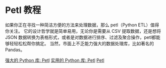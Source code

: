 # Petl 教程

<show-structure depth="3"/>

如果你正在寻找一种简洁方便的方法来处理数据，那么 petl（Python ETL）值得你关注。
它的设计哲学就是简单易用，无论你是需要从 CSV 提取数据，还是想将 JSON 数据转换为表格形式，或者是对数据进行排序、过滤及聚合操作，petl都能够轻轻松松帮你搞定。
当然，市面上不乏能力强大的数据处理库，比如著名的 Pandas。


<seealso>
<category ref="ref_docs">
    <a href="https://mp.weixin.qq.com/s/dtnVokZzh123wP4w8GPd8g">强大的 Python 库: Petl</a>
    <a href="https://mp.weixin.qq.com/s/SAZDmDi5hG9_ozNeyO2Crw">实用的 Python 库: Petl</a>
</category>
<category ref="ref_github">
    <a href="https://github.com/petl-developers/petl">Petl</a>
</category>
<category ref="ref_issues">
</category>
<category ref="ref_hf">
</category>
<category ref="ref_ms">
</category>
</seealso>
